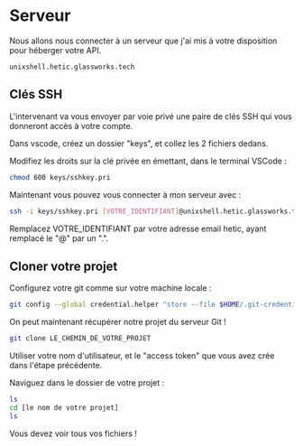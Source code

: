 # Serveur

Nous allons nous connecter à un serveur que j'ai mis à votre disposition pour héberger votre API.

```
unixshell.hetic.glassworks.tech
```

## Clés SSH

L'intervenant va vous envoyer par voie privé une paire de clés SSH qui vous donneront accès à votre compte.

Dans vscode, créez un dossier "keys", et collez les 2 fichiers dedans.

Modifiez les droits sur la clé privée en émettant, dans le terminal VSCode :

```sh
chmod 600 keys/sshkey.pri
```

Maintenant vous pouvez vous connecter à mon serveur avec :


```sh
ssh -i keys/sshkey.pri [VOTRE_IDENTIFIANT]@unixshell.hetic.glassworks.tech
```

Remplacez VOTRE_IDENTIFIANT par votre adresse email hetic, ayant remplacé le "@" par un ".".

## Cloner votre projet

Configurez votre git comme sur votre machine locale :

```sh
git config --global credential.helper "store --file $HOME/.git-credentials"
```

On peut maintenant récupérer notre projet du serveur Git !

```sh
git clone LE_CHEMIN_DE_VOTRE_PROJET
```

Utiliser votre nom d'utilisateur, et le "access token" que vous avez crée dans l'étape précédente.

Naviguez dans le dossier de votre projet :

```sh
ls
cd [le nom de votre projet]
ls
```

Vous devez voir tous vos fichiers !



